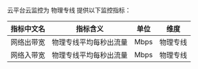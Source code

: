 云平台云监控为 物理专线 提供以下监控指标：

| 指标中文名 | 指标含义        | 单位   | 维度   |
| ----- | ----------- | ---- | ---- |
| 网络出带宽 | 物理专线平均每秒出流量 | Mbps |物理专线|
| 网络入带宽 | 物理专线平均每秒出流量 | Mbps |物理专线|

